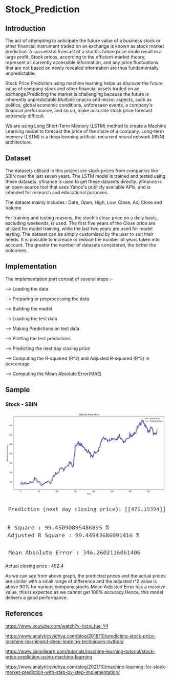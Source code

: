 # Stock_Prediction
## Introduction 
The act of attempting to anticipate the future value of a business stock or other financial instrument traded on an exchange is known as stock market prediction. A successful forecast of a stock's future price could result in a large profit. Stock prices, according to the efficient-market theory, represent all currently accessible information, and any price fluctuations that are not based on newly revealed information are thus fundamentally unpredictable.

Stock Price Prediction using machine learning helps us discover the future value of company stock and other financial assets traded on an exchange.Predicting the market is challenging because the future is inherently unpredictable.Multiple (macro and micro) aspects, such as politics, global economic conditions, unforeseen events, a company's financial performance, and so on, make accurate stock price forecast extremely difficult.

We are using Long Short-Term Memory (LSTM) method to create a Machine Learning model to forecast  the price of the share of a company. Long-term memory (LSTM) is a deep learning artificial recurrent neural network (RNN) architecture.

## Dataset
The datasets utilised in this project are stock prices from companies like SBIN over the last seven years. The LSTM model is trained and tested using these datasets. yfinance is used to get these datasets directly..yfinance is an open-source tool that uses Yahoo's publicly available APIs, and is intended for research and educational purposes.

The dataset mainly includes : Date, Open, High, Low, Close, Adj Close and Volume

For training and testing reasons, the stock's close price on a daily basis, excluding weekends, is used. The first five years of the Close price are utilized for model training, while the last two years are used for model testing.
The dataset can be simply customised by the user to suit their needs. It is possible to increase or reduce the number of years taken into account. The greater the number of datasets considered, the better the outcomes.

## Implementation
The implementation part consist of several steps :- 

--> Loading the data

--> Preparing or preprocessing the data

--> Building the model

--> Loading the test data

--> Making Predictions on test data

--> Plotting the test predictions

--> Predicting the next day closing price

--> Computing the R-squared (R^2) and Adjusted R-squared (R^2) in percentage

--> Computing the Mean Absolute Error(MAE)

## Sample
### Stock - SBIN
![](Sample/SBIN.jpg)

![](Sample/Prediction.jpg)

![](Sample/R_square_absolute.jpg)

![](Sample/Mean_Absolute_Error.jpg)

Actual closing price : 492.4

As we can see from above graph, the predicted prices and the actual prices are similar with a small range of difference and the adjusted r^2 value is above 90% for various company stocks.Mean Adjusted Error has a massive value, this is expected as we cannot get 100% accuracy.Hence, this model delivers a good performance.

## References
https://www.youtube.com/watch?v=lncoLfue_Y4

https://www.analyticsvidhya.com/blog/2018/10/predicting-stock-price-machine-learningnd-deep-learning-techniques-python/

https://www.simplilearn.com/tutorials/machine-learning-tutorial/stock-price-prediction-using-machine-learning

https://www.analyticsvidhya.com/blog/2021/10/machine-learning-for-stock-market-prediction-with-step-by-step-implementation/
